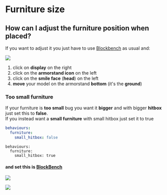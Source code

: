 # Furniture size

## How can I adjust the furniture position when placed?

If you want to adjust it you just have to use [Blockbench](creating-3d-models.md) as usual and:

![](../../../../../.gitbook/assets/immagine%20%289%29.png)

1. click on **display** on the right
2. click on the **armorstand icon** on the left
3. click on the **smile face** \(**head**\) on the left
4. **move** your model on the armorstand **bottom** \(it's the **ground**\)

### Too small furniture

If your furniture is **too small** bug you want it **bigger** and with bigger **hitbox** just set this to **false**.  
If you instead want a **small furniture** with small hitbox just set it to true

<Tabs>
  <Tab title="Big furniture">

```yaml
behaviours:
  furniture:
    small_hitbox: false
```

  </Tab>
  <Tab title="Small furniture">

```
behaviours:
  furniture:
    small_hitbox: true
```

  </Tab>
</Tabs>


#### and set this is [BlockBench](creating-3d-models.md)

<Tabs>
  <Tab title="Big furniture">

![](../../../../../.gitbook/assets/immagine%20%288%29.png)

  </Tab>
  <Tab title="Small furniture">

![](../../../../../.gitbook/assets/immagine%20%2810%29.png)

  </Tab>
</Tabs>


